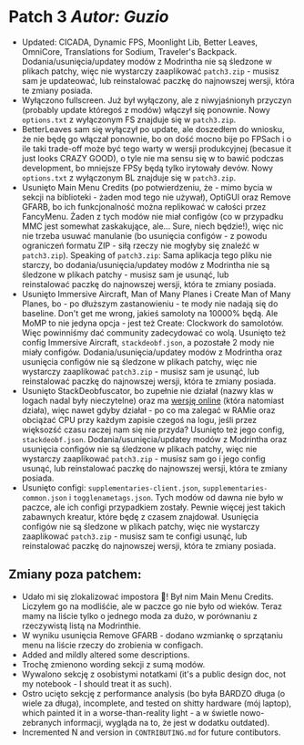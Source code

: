 # **Patch 3** *Autor: Guzio*
* Updated: CICADA, Dynamic FPS, Moonlight Lib, Better Leaves, OmniCore, Translations for Sodium, Traveler's Backpack. Dodania/usunięcia/updatey modów z Modrintha nie są śledzone w plikach patchy, więc nie wystarczy zaaplikować `patch3.zip` - musisz sam je updateować, lub reinstalować paczkę do najnowszej wersji, która te zmiany posiada.
* Wyłączono fullscreen. Już był wyłączony, ale z niwyjaśnionyh przyczyn (probably update któregoś z modów) włączył się ponownie. Nowy `options.txt` z wyłączonym FS znajduje się w `patch3.zip`.
* BetterLeaves sam się wyłączył po update, ale doszedłem do wniosku, że nie będę go włączał ponownie, bo on dość mocno bije po FPSach i o ile taki trade-off może być tego warty w wersji produkcyjnej (becasue it just looks CRAZY GOOD), o tyle nie ma sensu się w to bawić podczas development, bo mniejsze FPSy będą tylko irytowały devów. Nowy `options.txt` z wyłączonym BL znajduje się w `patch3.zip`.
* Usunięto Main Menu Credits (po potwierdzeniu, że - mimo bycia w sekcji na biblioteki - żaden mod tego nie używał), OptiGUI oraz Remove GFARB, bo ich funkcjonalność można replikować w całości przez FancyMenu. Żaden z tych modów nie miał configów (co w przypadku MMC jest somewhat zaskakujące, ale... Sure, niech będzie!), więc nic nie trzeba usuwać manulanie (bo usunięcia configów - z powodu ograniczeń formatu ZIP - siłą rzeczy nie mogłyby się znaleźć w `patch3.zip`). Speaking of `patch3.zip`: Sama aplikacja tego pliku nie starczy, bo dodania/usunięcia/updatey modów z Modrintha nie są śledzone w plikach patchy - musisz sam je usunąć, lub reinstalować paczkę do najnowszej wersji, która te zmiany posiada.
* Usunięto Immersive Aircraft, Man of Many Planes i Create Man of Many Planes, bo - po dłuższym zastanowieniu - te mody nie nadają się do baseline. Don't get me wrong, jakieś samoloty na 10000% będą. Ale MoMP to nie jedyna opcja - jest też Create: Clockwork do samolotów. Więc powinniśmy dać community zadecydować co wolą. Usunięto też config Immersive Aircraft, `stackdeobf.json`, a pozostałe 2 mody nie miały configów. Dodania/usunięcia/updatey modów z Modrintha oraz usunięcia configów nie są śledzone w plikach patchy, więc nie wystarczy zaaplikować `patch3.zip` - musisz sam je usunąć, lub reinstalować paczkę do najnowszej wersji, która te zmiany posiada.
* Usunięto StackDeobfuscator, bo zupełnie nie działał (nazwy klas w logach nadal były nieczytelne) oraz ma [wersję online](https://stackdeobf.net/) (która natomiast działa), więc nawet gdyby działał - po co ma zalegać w RAMie oraz obciążać CPU przy każdym zapisie czegoś na logu, jeśli przez więksozść czasu raczej nam się nie przyda? Usunięto też jego config, `stackdeobf.json`. Dodania/usunięcia/updatey modów z Modrintha oraz usunięcia configów nie są śledzone w plikach patchy, więc nie wystarczy zaaplikować `patch3.zip` - musisz sam go i jego config usunąć, lub reinstalować paczkę do najnowszej wersji, która te zmiany posiada.
* Usunięto configi: `supplementaries-client.json`, `supplementaries-common.json` i `togglenametags.json`. Tych modów od dawna nie było w paczce, ale ich configi przypadkiem zostały. Pewnie więcej jest takich zabawnych kreatur, które będę z czasem znajdował. Usunięcia configów nie są śledzone w plikach patchy, więc nie wystarczy zaaplikować `patch3.zip` - musisz sam te configi usunąć, lub reinstalować paczkę do najnowszej wersji, która te zmiany posiada.

## Zmiany poza patchem:
* Udało mi się zlokalizować impostora 🥳! Był nim Main Menu Credits. Liczyłem go na modliśćie, ale w paczce go nie było od wieków. Teraz mamy na liście tylko o jednego moda za dużo, w porównaniu z rzeczywistą listą na Modrinthie.
* W wyniku usunięcia Remove GFARB - dodano wzmiankę o sprzątaniu menu na liście rzeczy do zrobienia w configach.
* Added and mildly altered some descriptions.
* Trochę zmienono wording sekcji z sumą modów.
* Wywalono sekcję z osobistymi notatkami (it's a public design doc, not my notebook - I should treat it as such).
* Ostro ucięto sekcję z performance analysis (bo była BARDZO długa (o wiele za długa), incomplete, and tested on shitty hardware (mój laptop), which painted it in a worse-than-reality light - a w świetle nowo-zebranych informacji, wygląda na to, że jest w dodatku outdated).
* Incremented N and version in `CONTRIBUTING.md` for future contibutors.